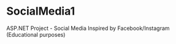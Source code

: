 # SocialMedia1
ASP.NET Project - Social Media Inspired by Facebook/Instagram (Educational purposes)
